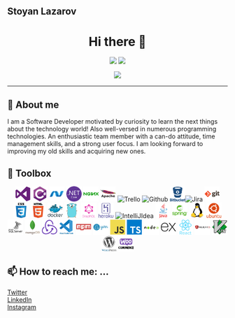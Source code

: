 

## Stoyan Lazarov

<h1 align="center">
  Hi there 👋
</h1>

<p align="center">
  <img src="https://github-readme-stats.vercel.app/api?username=Dreed657&show_icons=true&line_height=20">
  <img src="https://github-readme-stats.vercel.app/api/top-langs/?username=Dreed657&layout=compact&line_height=20&hide=html,css">
</p>
<p align="center">
  <img src="https://github-readme-streak-stats.herokuapp.com/?user=dreed657">
</p>

<hr>

## 🧠 About me
I am a Software Developer motivated by curiosity to learn the next things about the technology world! Also well-versed in numerous programming technologies. An enthusiastic team member with a can-do attitude, time management skills, and a strong user focus. I am looking forward to improving my old skills and acquiring new ones. 

## 🧰 Toolbox
<p align="center">

<img src='https://raw.githubusercontent.com/devicons/devicon/9f4f5cdb393299a81125eb5127929ea7bfe42889/icons/visualstudio/visualstudio-plain.svg' height="35px" alt="Visual Studio">
<img src='https://raw.githubusercontent.com/devicons/devicon/9f4f5cdb393299a81125eb5127929ea7bfe42889/icons/csharp/csharp-original.svg' height="35px" alt="C#">
<img src='https://raw.githubusercontent.com/devicons/devicon/9f4f5cdb393299a81125eb5127929ea7bfe42889/icons/dot-net/dot-net-original.svg' height="35px" alt=".NET">
<img src='https://raw.githubusercontent.com/devicons/devicon/9f4f5cdb393299a81125eb5127929ea7bfe42889/icons/dotnetcore/dotnetcore-original.svg' height="35px" alt=".NET CORE">
<img src='https://raw.githubusercontent.com/devicons/devicon/9f4f5cdb393299a81125eb5127929ea7bfe42889/icons/nginx/nginx-original.svg' height="35px" alt="nginx">
<img src='https://raw.githubusercontent.com/devicons/devicon/9f4f5cdb393299a81125eb5127929ea7bfe42889/icons/apache/apache-original-wordmark.svg' height="35px" alt="Apache">
<img src='https://cdn.worldvectorlogo.com/logos/trello.svg' height="35px" alt="Trello">
<img src='https://cdn.worldvectorlogo.com/logos/github-icon.svg' height="35px" alt="Github">
<img src='https://raw.githubusercontent.com/devicons/devicon/9f4f5cdb393299a81125eb5127929ea7bfe42889/icons/bitbucket/bitbucket-original-wordmark.svg' height="35px" alt="BitBucket"><img src='https://cdn.worldvectorlogo.com/logos/jira-3.svg' height="35px" alt="Jira">
<img src='https://raw.githubusercontent.com/devicons/devicon/9f4f5cdb393299a81125eb5127929ea7bfe42889/icons/git/git-original-wordmark.svg' height="35px" alt="Git">
<img src='https://raw.githubusercontent.com/devicons/devicon/9f4f5cdb393299a81125eb5127929ea7bfe42889/icons/css3/css3-original-wordmark.svg' height="35px" alt="HTML5">
<img src='https://raw.githubusercontent.com/devicons/devicon/9f4f5cdb393299a81125eb5127929ea7bfe42889/icons/html5/html5-original-wordmark.svg' height="35px" alt="CSS3">
<img src='https://raw.githubusercontent.com/devicons/devicon/9f4f5cdb393299a81125eb5127929ea7bfe42889/icons/docker/docker-original-wordmark.svg' height="35px" alt="Docker">
<img src='https://raw.githubusercontent.com/devicons/devicon/9f4f5cdb393299a81125eb5127929ea7bfe42889/icons/go/go-original.svg' height="35px" alt="GoLang">
<img src='https://raw.githubusercontent.com/devicons/devicon/9f4f5cdb393299a81125eb5127929ea7bfe42889/icons/graphql/graphql-plain-wordmark.svg' height="35px" alt="GraphQL">
<img src='https://raw.githubusercontent.com/devicons/devicon/9f4f5cdb393299a81125eb5127929ea7bfe42889/icons/heroku/heroku-original-wordmark.svg' height="35px" alt="Heroku">
<img src='https://cdn.worldvectorlogo.com/logos/intellij-idea-1.svg' height="35px" alt="IntelliJIdea">
<img src='https://raw.githubusercontent.com/devicons/devicon/9f4f5cdb393299a81125eb5127929ea7bfe42889/icons/java/java-original-wordmark.svg' height="35px" alt="Java">
<img src='https://raw.githubusercontent.com/devicons/devicon/9f4f5cdb393299a81125eb5127929ea7bfe42889/icons/spring/spring-original-wordmark.svg' height="35px" alt="Java Spring">
<img src='https://raw.githubusercontent.com/devicons/devicon/9f4f5cdb393299a81125eb5127929ea7bfe42889/icons/linux/linux-original.svg' height="35px" alt="Linux Admin">
<img src='https://raw.githubusercontent.com/devicons/devicon/9f4f5cdb393299a81125eb5127929ea7bfe42889/icons/ubuntu/ubuntu-plain-wordmark.svg' height="35px" alt="Ubuntu">
<img src='https://raw.githubusercontent.com/devicons/devicon/9f4f5cdb393299a81125eb5127929ea7bfe42889/icons/microsoftsqlserver/microsoftsqlserver-plain-wordmark.svg' height="35px" alt="MS SQL SERVER">
<img src='https://raw.githubusercontent.com/devicons/devicon/9f4f5cdb393299a81125eb5127929ea7bfe42889/icons/mongodb/mongodb-original-wordmark.svg' height="35px" alt="MongoDB">
<img src='https://raw.githubusercontent.com/devicons/devicon/9f4f5cdb393299a81125eb5127929ea7bfe42889/icons/redux/redux-original.svg' height="35px" alt="Redix">
<img src='https://raw.githubusercontent.com/devicons/devicon/9f4f5cdb393299a81125eb5127929ea7bfe42889/icons/vscode/vscode-original-wordmark.svg' height="35px" alt="VS Code">
<img src='https://raw.githubusercontent.com/devicons/devicon/9f4f5cdb393299a81125eb5127929ea7bfe42889/icons/npm/npm-original-wordmark.svg' height="35px" alt="npm">
<img src='https://raw.githubusercontent.com/devicons/devicon/9f4f5cdb393299a81125eb5127929ea7bfe42889/icons/yarn/yarn-original-wordmark.svg' height="35px" alt="Yarn">
<img src='https://raw.githubusercontent.com/devicons/devicon/9f4f5cdb393299a81125eb5127929ea7bfe42889/icons/javascript/javascript-original.svg' height="35px" alt="Javascript">
<img src='https://raw.githubusercontent.com/devicons/devicon/9f4f5cdb393299a81125eb5127929ea7bfe42889/icons/typescript/typescript-original.svg' height="35px" alt="TypeScript">
<img src='https://raw.githubusercontent.com/devicons/devicon/9f4f5cdb393299a81125eb5127929ea7bfe42889/icons/nodejs/nodejs-original-wordmark.svg' height="35px" alt="Node.JS">
<img src='https://raw.githubusercontent.com/devicons/devicon/9f4f5cdb393299a81125eb5127929ea7bfe42889/icons/express/express-original.svg' height="35px" alt="EXPRESS.JS">
<img src='https://raw.githubusercontent.com/devicons/devicon/9f4f5cdb393299a81125eb5127929ea7bfe42889/icons/react/react-original-wordmark.svg' height="35px" alt="ReactJS">
<img src='https://raw.githubusercontent.com/devicons/devicon/9f4f5cdb393299a81125eb5127929ea7bfe42889/icons/angularjs/angularjs-original-wordmark.svg' height="35px" alt="Angular">
<img src='https://raw.githubusercontent.com/devicons/devicon/9f4f5cdb393299a81125eb5127929ea7bfe42889/icons/vim/vim-original.svg' height="35px" alt="Vim">
<img src='https://raw.githubusercontent.com/devicons/devicon/9f4f5cdb393299a81125eb5127929ea7bfe42889/icons/wordpress/wordpress-original.svg' height="35px" alt="Wordpress">
<img src='https://raw.githubusercontent.com/devicons/devicon/9f4f5cdb393299a81125eb5127929ea7bfe42889/icons/woocommerce/woocommerce-original-wordmark.svg' height="35px" alt="Woocommerce">

</p>

## 📫 How to reach me: ...
[Twitter](https://twitter.com/Dree657) <br>
[LinkedIn](https://www.linkedin.com/in/stoyan-lazarov/) <br>
[Instagram](https://www.instagram.com/stoyanlazarov_657/) <br>
